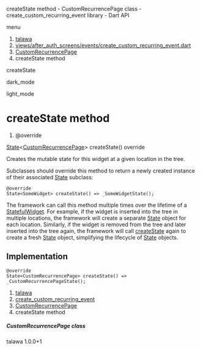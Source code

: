 




createState method - CustomRecurrencePage class - create\_custom\_recurring\_event library - Dart API







menu

1. [talawa](../../index.html)
2. [views/after\_auth\_screens/events/create\_custom\_recurring\_event.dart](../../views_after_auth_screens_events_create_custom_recurring_event/views_after_auth_screens_events_create_custom_recurring_event-library.html)
3. [CustomRecurrencePage](../../views_after_auth_screens_events_create_custom_recurring_event/CustomRecurrencePage-class.html)
4. createState method

createState


dark\_mode

light\_mode




# createState method


1. @override

[State](https://api.flutter.dev/flutter/widgets/State-class.html)<[CustomRecurrencePage](../../views_after_auth_screens_events_create_custom_recurring_event/CustomRecurrencePage-class.html)>
createState()
override

Creates the mutable state for this widget at a given location in the tree.

Subclasses should override this method to return a newly created
instance of their associated [State](https://api.flutter.dev/flutter/widgets/State-class.html) subclass:

```
@override
State<SomeWidget> createState() => _SomeWidgetState();

```

The framework can call this method multiple times over the lifetime of
a [StatefulWidget](https://api.flutter.dev/flutter/widgets/StatefulWidget-class.html). For example, if the widget is inserted into the tree
in multiple locations, the framework will create a separate [State](https://api.flutter.dev/flutter/widgets/State-class.html) object
for each location. Similarly, if the widget is removed from the tree and
later inserted into the tree again, the framework will call [createState](../../views_after_auth_screens_events_create_custom_recurring_event/CustomRecurrencePage/createState.html)
again to create a fresh [State](https://api.flutter.dev/flutter/widgets/State-class.html) object, simplifying the lifecycle of
[State](https://api.flutter.dev/flutter/widgets/State-class.html) objects.


## Implementation

```
@override
State<CustomRecurrencePage> createState() => _CustomRecurrencePageState();
```

 


1. [talawa](../../index.html)
2. [create\_custom\_recurring\_event](../../views_after_auth_screens_events_create_custom_recurring_event/views_after_auth_screens_events_create_custom_recurring_event-library.html)
3. [CustomRecurrencePage](../../views_after_auth_screens_events_create_custom_recurring_event/CustomRecurrencePage-class.html)
4. createState method

##### CustomRecurrencePage class





talawa
1.0.0+1






